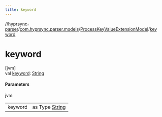 ```yaml
---
title: keyword
---
```

//[hyprsync-parser](../../../index.html)/[com.hyprsync.parser.models](../index.html)/[ProcessKeyValueExtensionModel](index.html)/[keyword](keyword.html)



# keyword



[jvm]\
val [keyword](keyword.html): [String](https://kotlinlang.org/api/core/kotlin-stdlib/kotlin/-string/index.html)



#### Parameters


jvm

| | |
|---|---|
| keyword | as Type [String](https://kotlinlang.org/api/core/kotlin-stdlib/kotlin/-string/index.html) |



